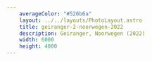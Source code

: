 ```yaml
---
    averageColor: "#526b6a"
    layout: ../../layouts/PhotoLayout.astro
    title: geiranger-2-noorwegen-2022
    description: Geiranger, Noorwegen (2022)
    width: 6000
    height: 4000
---
```

